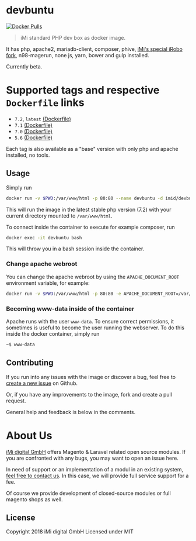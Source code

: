 # devbuntu

[![Docker Pulls](https://img.shields.io/docker/pulls/imid/devbuntu.svg)](https://hub.docker.com/r/imid/devbuntu/)

> iMi standard PHP dev box as docker image.

It has php, apache2, mariadb-client, composer, phive, [iMi's special iRobo fork](https://github.com/iMi-digital/iRobo), n98-magerun, none js, yarn, bower and gulp installed.

Currently beta.

# Supported tags and respective `Dockerfile` links

* `7.2`, `latest` [(Dockerfile)](https://github.com/iMi-digital/devbuntu/tree/master/7.2/full)
* `7.1` [(Dockerfile)](https://github.com/iMi-digital/devbuntu/tree/master/7.1/full)
* `7.0` [(Dockerfile)](https://github.com/iMi-digital/devbuntu/tree/master/7.0/full)
* `5.6` [(Dockerfile)](https://github.com/iMi-digital/devbuntu/tree/master/5.6/full)

Each tag is also available as a "base" version with only php and apache installed, no tools.

## Usage

Simply run 

```bash
docker run -v $PWD:/var/www/html -p 80:80 --name devbuntu -d imid/devbuntu
```

This will run the image in the latest stable php version (7.2) with your current directory mounted to `/var/www/html`.

To connect inside the container to execute for example composer, run

```bash
docker exec -it devbuntu bash
```

This will throw you in a bash session inside the container.

### Change apache webroot

You can change the apache webroot by using the `APACHE_DOCUMENT_ROOT` environment variable, for example:

```bash
docker run -v $PWD:/var/www/html -p 80:80 -e APACHE_DOCUMENT_ROOT=/var/www/html/public --name devbuntu -d imid/devbuntu
```

### Becoming www-data inside of the container

Apache runs with the user `www-data`. To ensure correct permissions, it sometimes is useful to become the user running the webserver. To do this inside the docker container, simply run

```bash
~$ www-data
```

## Contributing

If you run into any issues with the image or discover a bug, feel free to [create a new issue](https://github.com/iMi-digital/devbuntu/issues/new) on Github.

Or, if you have any improvements to the image, fork and create a pull request.

General help and feedback is below in the comments.

# About Us

[iMi digital GmbH](http://www.imi.de/) offers Magento & Laravel related open source modules. If you are confronted with any bugs, you may want to open an issue here.

In need of support or an implementation of a modul in an existing system, [feel free to contact us](mailto:digital@iMi.de). In this case, we will provide full service support for a fee.

Of course we provide development of closed-source modules or full magento shops as well.

## License

Copyright 2018 iMi digital GmbH Licensed under MIT
